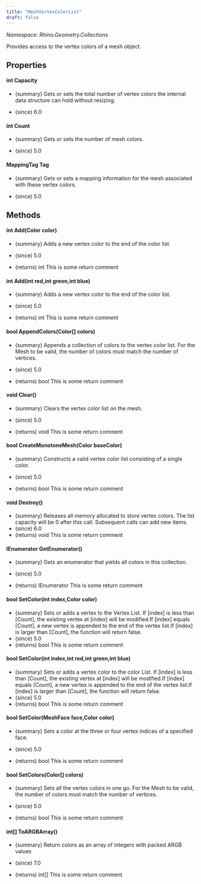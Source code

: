 ```yaml
---
title: "MeshVertexColorList"
draft: false
---
```


*Namespace: Rhino.Geometry.Collections*

   Provides access to the vertex colors of a mesh object.
   
## Properties
#### int Capacity
- (summary) 
     Gets or sets the total number of vertex colors the internal data structure can hold without resizing.
     
- (since) 6.0
#### int Count
- (summary) 
     Gets or sets the number of mesh colors.
     
- (since) 5.0
#### MappingTag Tag
- (summary) 
     Gets or sets a mapping information for the mesh associated with these vertex colors.
     
- (since) 5.0
## Methods
#### int Add(Color color)
- (summary) 
     Adds a new vertex color to the end of the color list.
     
- (since) 5.0
- (returns) int This is some return comment
#### int Add(int red,int green,int blue)
- (summary) 
     Adds a new vertex color to the end of the color list.
     
- (since) 5.0
- (returns) int This is some return comment
#### bool AppendColors(Color[] colors)
- (summary) 
     Appends a collection of colors to the vertex color list. 
     For the Mesh to be valid, the number of colors must match the number of vertices.
     
- (since) 5.0
- (returns) bool This is some return comment
#### void Clear()
- (summary) 
     Clears the vertex color list on the mesh.
     
- (since) 5.0
- (returns) void This is some return comment
#### bool CreateMonotoneMesh(Color baseColor)
- (summary) 
     Constructs a valid vertex color list consisting of a single color.
     
- (since) 5.0
- (returns) bool This is some return comment
#### void Destroy()
- (summary) 
     Releases all memory allocated to store vertex colors. The list capacity will be 0 after this call.
     Subsequent calls can add new items.
- (since) 6.0
- (returns) void This is some return comment
#### IEnumerator<Color> GetEnumerator()
- (summary) 
     Gets an enumerator that yields all colors in this collection.
     
- (since) 5.0
- (returns) IEnumerator<Color> This is some return comment
#### bool SetColor(int index,Color color)
- (summary) 
     Sets or adds a vertex to the Vertex List.
     If [index] is less than [Count], the existing vertex at [index] will be modified.If [index] equals [Count], a new vertex is appended to the end of the vertex list.If [index] is larger than [Count], the function will return false.
- (since) 5.0
- (returns) bool This is some return comment
#### bool SetColor(int index,int red,int green,int blue)
- (summary) 
     Sets or adds a vertex color to the color List.
     If [index] is less than [Count], the existing vertex at [index] will be modified.If [index] equals [Count], a new vertex is appended to the end of the vertex list.If [index] is larger than [Count], the function will return false.
- (since) 5.0
- (returns) bool This is some return comment
#### bool SetColor(MeshFace face,Color color)
- (summary) 
     Sets a color at the three or four vertex indices of a specified face.
     
- (since) 5.0
- (returns) bool This is some return comment
#### bool SetColors(Color[] colors)
- (summary) 
     Sets all the vertex colors in one go. For the Mesh to be valid, the number 
     of colors must match the number of vertices.
     
- (since) 5.0
- (returns) bool This is some return comment
#### int[] ToARGBArray()
- (summary) 
     Return colors as an array of integers with packed ARGB values
     
- (since) 7.0
- (returns) int[] This is some return comment
